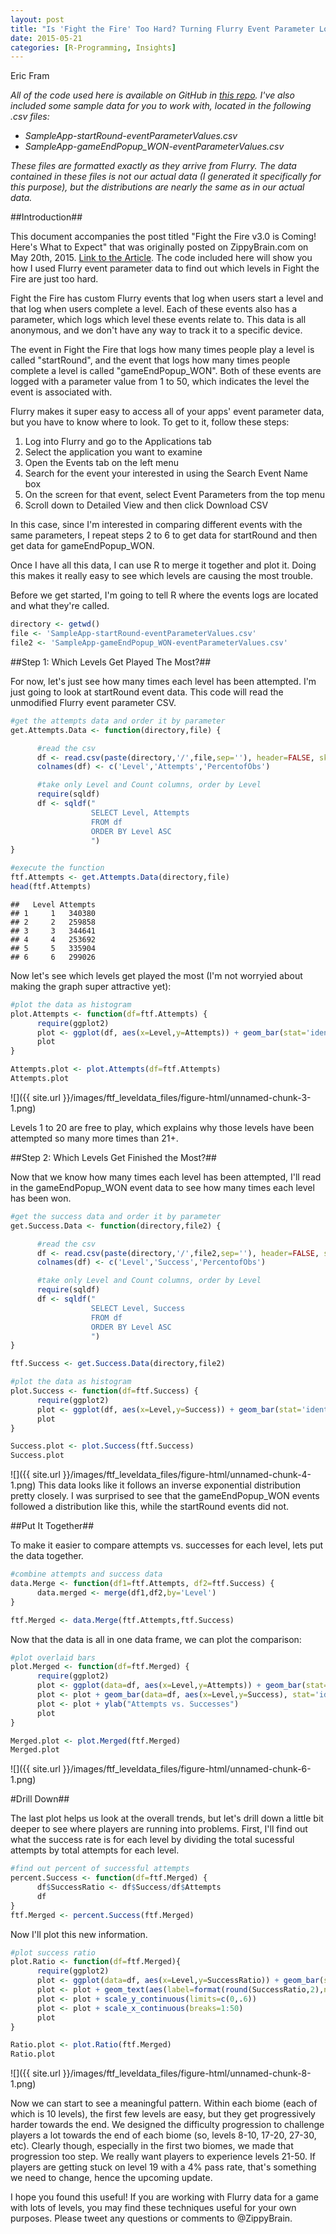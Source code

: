 ```yaml
---
layout: post
title: "Is 'Fight the Fire' Too Hard? Turning Flurry Event Parameter Logs Into Insights"
date: 2015-05-21
categories: [R-Programming, Insights]
---
```

Eric Fram  

<em>All of the code used here is available on GitHub in [this repo](https://github.com/EricFram/App_Insights/tree/master/Level_Completion_FtF). I've also included some sample data for you to work with, located in the following .csv files:

- SampleApp-startRound-eventParameterValues.csv
- SampleApp-gameEndPopup_WON-eventParameterValues.csv

These files are formatted exactly as they arrive from Flurry. The data contained in these files is not our actual data (I generated it specifically for this purpose), but the distributions are nearly the same as in our actual data. </em>

##Introduction##

This document accompanies the post titled "Fight the Fire v3.0 is Coming! Here's What to Expect" that was originally posted on ZippyBrain.com on May 20th, 2015. [Link to the Article](http://zippybrain.com/2015/05/fight-the-fire-v3-0-is-coming-heres-what-to-expect/). The code included here will show you how I used Flurry event parameter data to find out which levels in Fight the Fire are just too hard. 

Fight the Fire has custom Flurry events that log when users start a level and that log when users complete a level. Each of these events also has a parameter, which logs which level these events relate to. This data is all anonymous, and we don't have any way to track it to a specific device.

The event in Fight the Fire that logs how many times people play a level is called "startRound", and the event that logs how many times people complete a level is called "gameEndPopup_WON". Both of these events are logged with a parameter value from 1 to 50, which indicates the level the event is associated with.

Flurry makes it super easy to access all of your apps' event parameter data, but you have to know where to look. To get to it, follow these steps:
1. Log into Flurry and go to the Applications tab
2. Select the application you want to examine
3. Open the Events tab on the left menu
4. Search for the event your interested in using the Search Event Name box
5. On the screen for that event, select Event Parameters from the top menu
6. Scroll down to Detailed View and then click Download CSV

In this case, since I'm interested in comparing different events with the same parameters, I repeat steps 2 to 6 to get data for startRound and then get data for gameEndPopup_WON.

Once I have all this data, I can use R to merge it together and plot it. Doing this makes it really easy to see which levels are causing the most trouble.

Before we get started, I'm going to tell R where the events logs are located and what they're called.


```r
directory <- getwd()
file <- 'SampleApp-startRound-eventParameterValues.csv'
file2 <- 'SampleApp-gameEndPopup_WON-eventParameterValues.csv'
```


##Step 1: Which Levels Get Played The Most?##

For now, let's just see how many times each level has been attempted. I'm just going to look at startRound event data. This code will read the unmodified Flurry event parameter CSV.


```r
#get the attempts data and order it by parameter
get.Attempts.Data <- function(directory,file) {

      #read the csv
      df <- read.csv(paste(directory,'/',file,sep=''), header=FALSE, skip=1)
      colnames(df) <- c('Level','Attempts','PercentofObs')

      #take only Level and Count columns, order by Level
      require(sqldf)
      df <- sqldf("
                  SELECT Level, Attempts
                  FROM df
                  ORDER BY Level ASC
                  ")
}

#execute the function
ftf.Attempts <- get.Attempts.Data(directory,file)
head(ftf.Attempts)
```

```
##   Level Attempts
## 1     1   340380
## 2     2   259858
## 3     3   344641
## 4     4   253692
## 5     5   335904
## 6     6   299026
```

Now let's see which levels get played the most (I'm not worryied about making the graph super attractive yet):


```r
#plot the data as histogram
plot.Attempts <- function(df=ftf.Attempts) {
      require(ggplot2)
      plot <- ggplot(df, aes(x=Level,y=Attempts)) + geom_bar(stat='identity')
      plot
}

Attempts.plot <- plot.Attempts(df=ftf.Attempts)
Attempts.plot
```

![]({{ site.url }}/images/ftf_leveldata_files/figure-html/unnamed-chunk-3-1.png)

Levels 1 to 20 are free to play, which explains why those levels have been attempted so many more times than 21+.

##Step 2: Which Levels Get Finished the Most?##

Now that we know how many times each level has been attempted, I'll read in the gameEndPopup_WON event data to see how many times each level has been won.


```r
#get the success data and order it by parameter
get.Success.Data <- function(directory,file2) {

      #read the csv
      df <- read.csv(paste(directory,'/',file2,sep=''), header=FALSE, skip=1)
      colnames(df) <- c('Level','Success','PercentofObs')

      #take only Level and Count columns, order by Level
      require(sqldf)
      df <- sqldf("
                  SELECT Level, Success
                  FROM df
                  ORDER BY Level ASC
                  ")
}

ftf.Success <- get.Success.Data(directory,file2)

#plot the data as histogram
plot.Success <- function(df=ftf.Success) {
      require(ggplot2)
      plot <- ggplot(df, aes(x=Level,y=Success)) + geom_bar(stat='identity')
      plot
}

Success.plot <- plot.Success(ftf.Success)
Success.plot
```

![]({{ site.url }}/images/ftf_leveldata_files/figure-html/unnamed-chunk-4-1.png)
This data looks like it follows an inverse exponential distribution pretty closely. I was surprised to see that the gameEndPopup_WON events followed a distribution like this, while the startRound events did not.

##Put It Together##

To make it easier to compare attempts vs. successes for each level, lets put the data together.


```r
#combine attempts and success data
data.Merge <- function(df1=ftf.Attempts, df2=ftf.Success) {
      data.merged <- merge(df1,df2,by='Level')
}

ftf.Merged <- data.Merge(ftf.Attempts,ftf.Success)
```

Now that the data is all in one data frame, we can plot the comparison:


```r
#plot overlaid bars
plot.Merged <- function(df=ftf.Merged) {
      require(ggplot2)
      plot <- ggplot(data=df, aes(x=Level,y=Attempts)) + geom_bar(stat='identity', fill="#6C7A89")
      plot <- plot + geom_bar(data=df, aes(x=Level,y=Success), stat='identity',fill='#1F3A93')
      plot <- plot + ylab("Attempts vs. Successes")
      plot
}

Merged.plot <- plot.Merged(ftf.Merged)
Merged.plot
```

![]({{ site.url }}/images/ftf_leveldata_files/figure-html/unnamed-chunk-6-1.png)

#Drill Down##

The last plot helps us look at the overall trends, but let's drill down a little bit deeper to see where players are running into problems. First, I'll find out what the success rate is for each level by dividing the total sucessful attempts by total attempts for each level.


```r
#find out percent of successful attempts
percent.Success <- function(df=ftf.Merged) {
      df$SuccessRatio <- df$Success/df$Attempts
      df
}
ftf.Merged <- percent.Success(ftf.Merged)
```

Now I'll plot this new information.


```r
#plot success ratio
plot.Ratio <- function(df=ftf.Merged){
      require(ggplot2)
      plot <- ggplot(data=df, aes(x=Level,y=SuccessRatio)) + geom_bar(stat='identity',fill="#1F3A93")
      plot <- plot + geom_text(aes(label=format(round(SuccessRatio,2),nsmall=2)),size=3,hjust=0,vjust=.4,angle=90)
      plot <- plot + scale_y_continuous(limits=c(0,.6))
      plot <- plot + scale_x_continuous(breaks=1:50)
      plot
}

Ratio.plot <- plot.Ratio(ftf.Merged)
Ratio.plot
```

![]({{ site.url }}/images/ftf_leveldata_files/figure-html/unnamed-chunk-8-1.png)

Now we can start to see a meaningful pattern. Within each biome (each of which is 10 levels), the first few levels are easy, but they get progressively harder towards the end. We designed the difficulty progression to challenge players a lot towards the end of each biome (so, levels 8-10, 17-20, 27-30, etc). Clearly though, especially in the first two biomes, we made that progression too step. We really want players to experience levels 21-50. If players are getting stuck on level 19 with a 4% pass rate, that's something we need to change, hence the upcoming update.

I hope you found this useful! If you are working with Flurry data for a game with lots of levels, you may find these techniques useful for your own purposes. Please tweet any questions or comments to @ZippyBrain.
